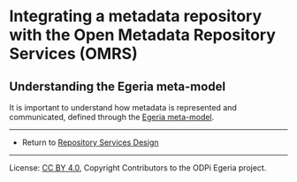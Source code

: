 <!-- SPDX-License-Identifier: CC-BY-4.0 -->
<!-- Copyright Contributors to the ODPi Egeria project. -->

# Integrating a metadata repository with the Open Metadata Repository Services (OMRS)

## Understanding the Egeria meta-model

It is important to understand how metadata is represented and communicated, 
defined through the [Egeria meta-model](metadata-meta-model.md).



----
* Return to [Repository Services Design](.)

----
License: [CC BY 4.0](https://creativecommons.org/licenses/by/4.0/),
Copyright Contributors to the ODPi Egeria project.

